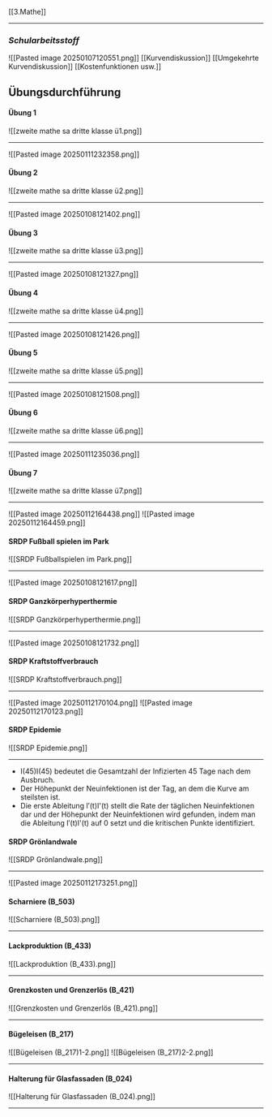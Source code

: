 [[3.Mathe]]
____
### *Schularbeitsstoff*
![[Pasted image 20250107120551.png]]
[[Kurvendiskussion]] [[Umgekehrte Kurvendiskussion]] [[Kostenfunktionen usw.]]
## Übungsdurchführung

#### Übung 1
![[zweite mathe sa dritte klasse ü1.png]]
____
![[Pasted image 20250111232358.png]]
#### Übung 2
![[zweite mathe sa dritte klasse ü2.png]]
____
![[Pasted image 20250108121402.png]]
#### Übung 3
![[zweite mathe sa dritte klasse ü3.png]]
____
![[Pasted image 20250108121327.png]]
#### Übung 4
![[zweite mathe sa dritte klasse ü4.png]]
____
![[Pasted image 20250108121426.png]]
#### Übung 5
![[zweite mathe sa dritte klasse ü5.png]]
____
![[Pasted image 20250108121508.png]]
#### Übung 6
![[zweite mathe sa dritte klasse ü6.png]]
____
![[Pasted image 20250111235036.png]] 
#### Übung 7
![[zweite mathe sa dritte klasse ü7.png]]
____
![[Pasted image 20250112164438.png]]
![[Pasted image 20250112164459.png]]
#### SRDP Fußball spielen im Park
![[SRDP Fußballspielen im Park.png]]
____
![[Pasted image 20250108121617.png]]
#### SRDP Ganzkörperhyperthermie
![[SRDP Ganzkörperhyperthermie.png]]
____
![[Pasted image 20250108121732.png]]
#### SRDP Kraftstoffverbrauch
![[SRDP Kraftstoffverbrauch.png]]
____
![[Pasted image 20250112170104.png]]
![[Pasted image 20250112170123.png]]
#### SRDP Epidemie
![[SRDP Epidemie.png]]
____
- I(45)I(45) bedeutet die Gesamtzahl der Infizierten 45 Tage nach dem Ausbruch.
- Der Höhepunkt der Neuinfektionen ist der Tag, an dem die Kurve am steilsten ist.
- Die erste Ableitung I′(t)I'(t) stellt die Rate der täglichen Neuinfektionen dar und der Höhepunkt der Neuinfektionen wird gefunden, indem man die Ableitung I′(t)I'(t) auf 0 setzt und die kritischen Punkte identifiziert.
#### SRDP Grönlandwale
![[SRDP Grönlandwale.png]]
____
![[Pasted image 20250112173251.png]]
#### Scharniere (B_503)
![[Scharniere (B_503).png]]
____

#### Lackproduktion (B_433)
![[Lackproduktion (B_433).png]]
____

#### Grenzkosten und Grenzerlös (B_421)
![[Grenzkosten und Grenzerlös (B_421).png]]
____

#### Bügeleisen (B_217)
![[Bügeleisen (B_217)1-2.png]]
![[Bügeleisen (B_217)2-2.png]]
____

#### Halterung für Glasfassaden (B_024)
![[Halterung für Glasfassaden (B_024).png]]
____
